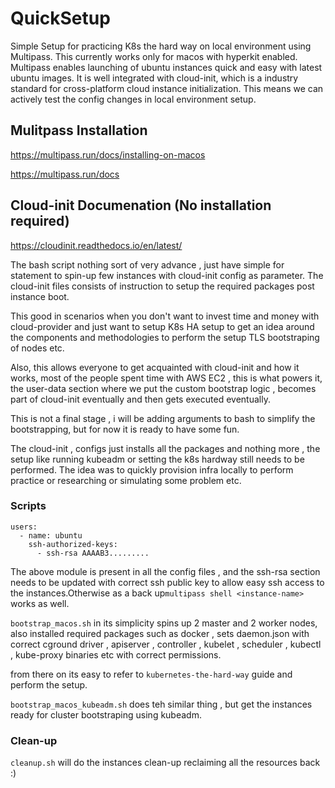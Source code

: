 # QuickSetup

Simple Setup for practicing K8s the hard way on local environment using Multipass. This currently works only for macos with hyperkit enabled.
Multipass enables launching of ubuntu instances quick and easy with latest ubuntu images.
It is well integrated with cloud-init, which is a industry standard for cross-platform cloud
instance initialization. This means we can actively test the config changes in local environment
setup.

## Mulitpass Installation

<https://multipass.run/docs/installing-on-macos>

<https://multipass.run/docs>

## Cloud-init Documenation (No installation required)

<https://cloudinit.readthedocs.io/en/latest/>

The bash script nothing sort of very advance , just have simple for statement to spin-up few instances with cloud-init config as parameter. The cloud-init files consists of instruction to setup the required packages post instance boot.

This good in scenarios when you don't want to invest time and money with cloud-provider and just want to setup K8s HA setup to get an idea around the components and methodologies to perform the setup TLS bootstraping of nodes etc.

Also, this allows everyone to get acquainted with cloud-init and how it works, most of the people spent time with AWS EC2 , this is what powers it, the user-data section where
we put the custom bootstrap logic , becomes part of cloud-init eventually and then gets executed eventually.

This is not a final stage , i will be adding arguments to bash to simplify the bootstrapping, but for now it is ready to have some fun.

The cloud-init , configs just installs all the packages and nothing more , the setup like running kubeadm or setting the k8s hardway still needs to be performed. The idea was to quickly
provision infra locally to perform practice or researching or simulating some problem etc.


### Scripts
```
users:
  - name: ubuntu
    ssh-authorized-keys:
      - ssh-rsa AAAAB3.........
```

      
The above module is present in all the config files , and the ssh-rsa section needs to be updated with correct ssh public key to allow easy ssh access to the instances.Otherwise as a back up`multipass shell <instance-name>` works as well.

`bootstrap_macos.sh` in its simplicity spins up 2 master and 2 worker nodes, also installed required packages such as docker , sets daemon.json with correct cground driver , apiserver , controller , kubelet , scheduler , kubectl , kube-proxy binaries etc with correct permissions.

from there on its easy to refer to `kubernetes-the-hard-way` guide and perform the setup.

`bootstrap_macos_kubeadm.sh` does teh similar thing , but get the instances ready for cluster bootstraping using kubeadm.

### Clean-up
```cleanup.sh``` will do the instances clean-up reclaiming all the resources back :)

